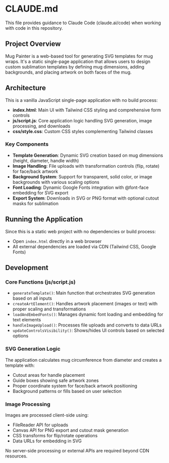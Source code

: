 # CLAUDE.md

This file provides guidance to Claude Code (claude.ai/code) when working with code in this repository.

## Project Overview

Mug Painter is a web-based tool for generating SVG templates for mug wraps. It's a static single-page application that allows users to design custom sublimation templates by defining mug dimensions, adding backgrounds, and placing artwork on both faces of the mug.

## Architecture

This is a vanilla JavaScript single-page application with no build process:

- **index.html**: Main UI with Tailwind CSS styling and comprehensive form controls
- **js/script.js**: Core application logic handling SVG generation, image processing, and downloads
- **css/style.css**: Custom CSS styles complementing Tailwind classes

### Key Components

- **Template Generation**: Dynamic SVG creation based on mug dimensions (height, diameter, handle width)
- **Image Handling**: File uploads with transformation controls (flip, rotate) for face/back artwork
- **Background System**: Support for transparent, solid color, or image backgrounds with various scaling options
- **Font Loading**: Dynamic Google Fonts integration with @font-face embedding for SVG export
- **Export System**: Downloads in SVG or PNG format with optional cutout masks for sublimation

## Running the Application

Since this is a static web project with no dependencies or build process:
- Open `index.html` directly in a web browser
- All external dependencies are loaded via CDN (Tailwind CSS, Google Fonts)

## Development

### Core Functions (js/script.js)
- `generateTemplate()`: Main function that orchestrates SVG generation based on all inputs
- `createArtElement()`: Handles artwork placement (images or text) with proper scaling and transformations
- `loadAndEmbedFonts()`: Manages dynamic font loading and embedding for text elements
- `handleImageUpload()`: Processes file uploads and converts to data URLs
- `updateControlsVisibility()`: Shows/hides UI controls based on selected options

### SVG Generation Logic
The application calculates mug circumference from diameter and creates a template with:
- Cutout areas for handle placement
- Guide boxes showing safe artwork zones
- Proper coordinate system for face/back artwork positioning
- Background patterns or fills based on user selection

### Image Processing
Images are processed client-side using:
- FileReader API for uploads
- Canvas API for PNG export and cutout mask generation  
- CSS transforms for flip/rotate operations
- Data URLs for embedding in SVG

No server-side processing or external APIs are required beyond CDN resources.
